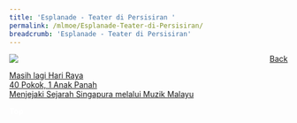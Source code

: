 ```yaml
---
title: 'Esplanade - Teater di Persisiran '
permalink: /mlmoe/Esplanade-Teater-di-Persisiran/
breadcrumb: 'Esplanade - Teater di Persisiran'
---
```

<!-- Global site tag (gtag.js) - Google Ads: 726049306 -->
<script async src="https://www.googletagmanager.com/gtag/js?id=AW-726049306"></script>
<script>
  window.dataLayer = window.dataLayer || [];
  function gtag(){dataLayer.push(arguments);}
  gtag('js', new Date());

  gtag('config', 'AW-726049306');
</script>
<a href="/gallery/pameran- bahasa- melayu-malay-language-exhibitions-e/community-partners/" style="float:right;">Back</a>
 <img src="/images/Esplanade-Malay.jpg"> <br/>

<a href="https://www.esplanade.com/offstage/arts/pesta-raya-its-still-hari-raya?sc_lang=ms-MY" target="_blank"> Masih lagi Hari Raya</a><br/>
<a href="https://www.esplanade.com/offstage/arts/40-trees-1-arrow?sc_lang=ms-MY" target="_blank"> 40 Pokok, 1 Anak Panah</a><br/>
<a href="/mlmoe/Music_Malay.pdf download">Menjejaki Sejarah Singapura melalui Muzik Malayu</a>
<div class="btntop"><a href="#top" style="text-decoration:none;"><span style="color:white"><b>Top</b></span></a></div>
